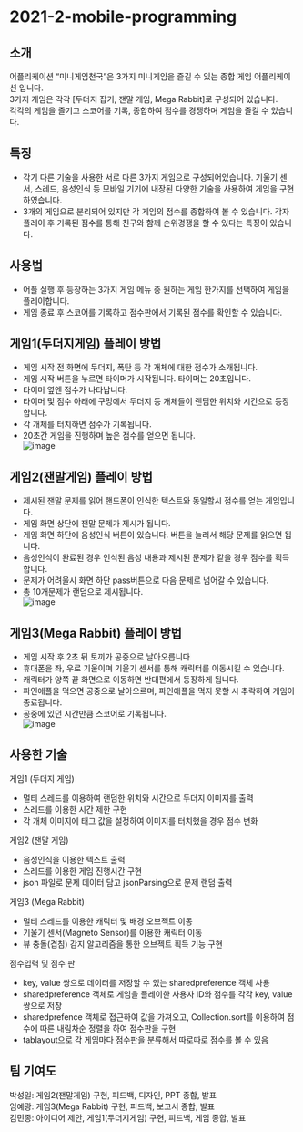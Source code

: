 # 2021-2-mobile-programming

## 소개  
어플리케이션 “미니게임천국”은 3가지 미니게임을 즐길 수 있는 종합 게임 어플리케이션 입니다.  
3가지 게임은 각각 [두더지 잡기, 잰말 게임, Mega Rabbit]로 구성되어 있습니다.  
각각의 게임을 즐기고 스코어를 기록, 종합하여 점수를 경쟁하며 게임을 즐길 수 있습니다.  

## 특징  
- 각기 다른 기술을 사용한 서로 다른 3가지 게임으로 구성되어있습니다. 기울기 센서, 스레드, 음성인식 등 모바일 기기에 내장된 다양한 기술을 사용하여 게임을 구현하였습니다.  
- 3개의 게임으로 분리되어 있지만 각 게임의 점수를 종합하여 볼 수 있습니다. 각자 플레이 후 기록된 점수를 통해 친구와 함께 순위경쟁을 할 수 있다는 특징이 있습니다.     


## 사용법  
- 어플 실행 후 등장하는 3가지 게임 메뉴 중 원하는 게임 한가지를 선택하여 게임을 플레이합니다.  
- 게임 종료 후 스코어를 기록하고 점수판에서 기록된 점수를 확인할 수 있습니다.  


## 게임1(두더지게임) 플레이 방법  
- 게임 시작 전 화면에 두더지, 폭탄 등 각 개체에 대한 점수가 소개됩니다.  
- 게임 시작 버튼을 누르면 타이머가 시작됩니다. 타이머는 20초입니다.  
- 타이머 옆엔 점수가 나타납니다.  
- 타이머 및 점수 아래에 구멍에서 두더지 등 개체들이 랜덤한 위치와 시간으로 등장합니다.  
- 각 개체를 터치하면 점수가 기록됩니다.  
- 20초간 게임을 진행하며 높은 점수를 얻으면 됩니다.  
![image](https://user-images.githubusercontent.com/79445881/226109610-e80f2102-0334-47da-b1a7-ec5d32ecefd7.png)

## 게임2(잰말게임) 플레이 방법  
- 제시된 잰말 문제를 읽어 핸드폰이 인식한 텍스트와 동일할시 점수를 얻는 게임입니다.  
- 게임 화면 상단에 잰말 문제가 제시가 됩니다.   
- 게임 화면 하단에 음성인식 버튼이 있습니다. 버튼을 눌러서 해당 문제를 읽으면 됩니다.  
- 음성인식이 완료된 경우 인식된 음성 내용과 제시된 문제가 같을 경우 점수를 획득합니다.  
- 문제가 어려울시 화면 하단 pass버튼으로 다음 문제로 넘어갈 수 있습니다.  
- 총 10개문제가 랜덤으로 제시됩니다.  
![image](https://user-images.githubusercontent.com/79445881/226109624-445ed5eb-4a33-467a-8e2b-9e1c366d2d5c.png)

## 게임3(Mega Rabbit) 플레이 방법  
- 게임 시작 후 2초 뒤 토끼가 공중으로 날아오릅니다  
- 휴대폰을 좌, 우로 기울이며 기울기 센서를 통해 캐릭터를 이동시킬 수 있습니다.  
- 캐릭터가 양쪽 끝 화면으로 이동하면 반대편에서 등장하게 됩니다.  
- 파인애플을 먹으면 공중으로 날아오르며, 파인애플을 먹지 못할 시 추락하여 게임이 종료됩니다.  
- 공중에 있던 시간만큼 스코어로 기록됩니다.  
![image](https://user-images.githubusercontent.com/79445881/226109632-c361d7af-0790-46e3-a6fa-9fac400a0bad.png)


## 사용한 기술

 게임1 (두더지 게임)  
  -  멀티 스레드를 이용하여 랜덤한 위치와 시간으로 두더지 이미지를 출력   
  -  스레드를 이용한 시간 제한 구현  
  -  각 개체 이미지에 태그 값을 설정하여 이미지를 터치했을 경우 점수 변화  
  
 게임2 (잰말 게임)  
  - 음성인식을 이용한 텍스트 출력  
  - 스레드를 이용한 게임 진행시간 구현  
  - json 파일로 문제 데이터 담고 jsonParsing으로 문제 랜덤 출력  
  
 게임3 (Mega Rabbit)   
  - 멀티 스레드를 이용한 캐릭터 및 배경 오브젝트 이동  
  - 기울기 센서(Magneto Sensor)를 이용한 캐릭터 이동  
  - 뷰 충돌(겹침) 감지 알고리즘을 통한 오브젝트 획득 기능 구현   
  
 점수입력 및 점수 판  
  - key, value 쌍으로 데이터를 저장할 수 있는 sharedpreference 객체 사용  
  - sharedpreference 객체로 게임을 플레이한 사용자 ID와 점수를 각각 key, value 쌍으로 저장  
  - sharedprefence 객체로 접근하여 값을 가져오고, Collection.sort를 이용하여 점수에 따른 내림차순 정렬을 하여 점수판을 구현  
  - tablayout으로 각 게임마다 점수판을 분류해서 따로따로 점수를 볼 수 있음  
  

## 팀 기여도  
박성일: 게임2(잰말게임) 구현, 피드백, 디자인, PPT 종합, 발표  
임예광: 게임3(Mega Rabbit) 구현, 피드백, 보고서 종합, 발표  
김민종: 아이디어 제안, 게임1(두더지게임) 구현, 피드백, 게임 종합, 발표  
